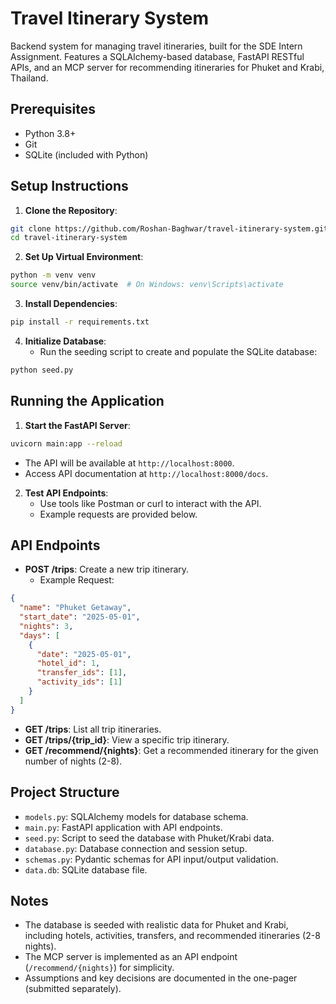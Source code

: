 # Travel Itinerary System

Backend system for managing travel itineraries, built for the SDE Intern Assignment. Features a SQLAlchemy-based database, FastAPI RESTful APIs, and an MCP server for recommending itineraries for Phuket and Krabi, Thailand.

## Prerequisites

* Python 3.8+
* Git
* SQLite (included with Python)

## Setup Instructions

1. **Clone the Repository**:

```bash
git clone https://github.com/Roshan-Baghwar/travel-itinerary-system.git
cd travel-itinerary-system
```

2. **Set Up Virtual Environment**:

```bash
python -m venv venv
source venv/bin/activate  # On Windows: venv\Scripts\activate
```

3. **Install Dependencies**:

```bash
pip install -r requirements.txt
```

4. **Initialize Database**:
   * Run the seeding script to create and populate the SQLite database:

```bash
python seed.py
```

## Running the Application

1. **Start the FastAPI Server**:

```bash
uvicorn main:app --reload
```

   * The API will be available at `http://localhost:8000`.
   * Access API documentation at `http://localhost:8000/docs`.

2. **Test API Endpoints**:
   * Use tools like Postman or curl to interact with the API.
   * Example requests are provided below.

## API Endpoints

* **POST /trips**: Create a new trip itinerary.
   * Example Request:

```json
{
  "name": "Phuket Getaway",
  "start_date": "2025-05-01",
  "nights": 3,
  "days": [
    {
      "date": "2025-05-01",
      "hotel_id": 1,
      "transfer_ids": [1],
      "activity_ids": [1]
    }
  ]
}
```

* **GET /trips**: List all trip itineraries.
* **GET /trips/{trip_id}**: View a specific trip itinerary.
* **GET /recommend/{nights}**: Get a recommended itinerary for the given number of nights (2-8).

## Project Structure

* `models.py`: SQLAlchemy models for database schema.
* `main.py`: FastAPI application with API endpoints.
* `seed.py`: Script to seed the database with Phuket/Krabi data.
* `database.py`: Database connection and session setup.
* `schemas.py`: Pydantic schemas for API input/output validation.
* `data.db`: SQLite database file.

## Notes

* The database is seeded with realistic data for Phuket and Krabi, including hotels, activities, transfers, and recommended itineraries (2-8 nights).
* The MCP server is implemented as an API endpoint (`/recommend/{nights}`) for simplicity.
* Assumptions and key decisions are documented in the one-pager (submitted separately).